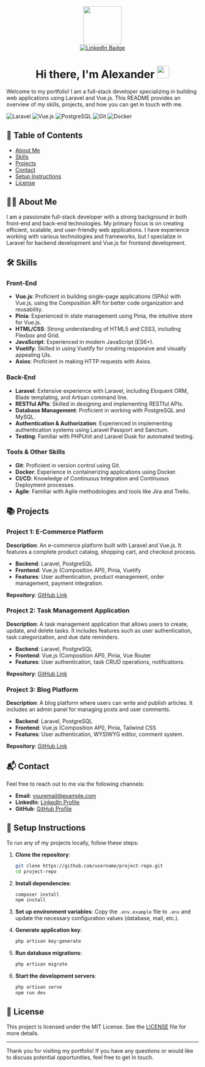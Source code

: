 <div id="header" align="center">
  <img src="https://media.giphy.com/media/M9gbBd9nbDrOTu1Mqx/giphy.gif" width="100"/>
</div>

<div id="badges" align="center">
  <a href="https://t.me/alexandert_dev" target="_blank">
    <img src="https://img.shields.io/badge/Telegram-blue?logo=telegram&logoColor=white" alt="LinkedIn Badge"/>
  </a>
</div>

<h1 align="center">
  Hi there, I'm Alexander
  <img src="https://github.com/blackcater/blackcater/raw/main/images/Hi.gif" height="32"/>
</h1>

Welcome to my portfolio! I am a full-stack developer specializing in building web applications using Laravel and Vue.js. This README provides an overview of my skills, projects, and how you can get in touch with me.

![Laravel](https://img.shields.io/badge/Laravel-FF2D20?style=for-the-badge&logo=laravel&logoColor=white)
![Vue.js](https://img.shields.io/badge/Vue.js-35495E?style=for-the-badge&logo=vue.js&logoColor=4FC08D)
![PostgreSQL](https://img.shields.io/badge/PostgreSQL-336791?style=for-the-badge&logo=postgresql&logoColor=white)
![Git](https://img.shields.io/badge/Git-F05032?style=for-the-badge&logo=git&logoColor=white)
![Docker](https://img.shields.io/badge/Docker-2496ED?style=for-the-badge&logo=docker&logoColor=white)

## 📑 Table of Contents

- [About Me](#about-me)
- [Skills](#skills)
- [Projects](#projects)
- [Contact](#contact)
- [Setup Instructions](#setup-instructions)
- [License](#license)

## 👨‍💻 About Me

I am a passionate full-stack developer with a strong background in both front-end and back-end technologies. My primary focus is on creating efficient, scalable, and user-friendly web applications. I have experience working with various technologies and frameworks, but I specialize in Laravel for backend development and Vue.js for frontend development.

## 🛠️ Skills

### Front-End

- **Vue.js**: Proficient in building single-page applications (SPAs) with Vue.js, using the Composition API for better code organization and reusability.
- **Pinia**: Experienced in state management using Pinia, the intuitive store for Vue.js.
- **HTML/CSS**: Strong understanding of HTML5 and CSS3, including Flexbox and Grid.
- **JavaScript**: Experienced in modern JavaScript (ES6+).
- **Vuetify**: Skilled in using Vuetify for creating responsive and visually appealing UIs.
- **Axios**: Proficient in making HTTP requests with Axios.

### Back-End

- **Laravel**: Extensive experience with Laravel, including Eloquent ORM, Blade templating, and Artisan command line.
- **RESTful APIs**: Skilled in designing and implementing RESTful APIs.
- **Database Management**: Proficient in working with PostgreSQL and MySQL.
- **Authentication & Authorization**: Experienced in implementing authentication systems using Laravel Passport and Sanctum.
- **Testing**: Familiar with PHPUnit and Laravel Dusk for automated testing.

### Tools & Other Skills

- **Git**: Proficient in version control using Git.
- **Docker**: Experience in containerizing applications using Docker.
- **CI/CD**: Knowledge of Continuous Integration and Continuous Deployment processes.
- **Agile**: Familiar with Agile methodologies and tools like Jira and Trello.

## 📚 Projects

### Project 1: E-Commerce Platform

**Description**: An e-commerce platform built with Laravel and Vue.js. It features a complete product catalog, shopping cart, and checkout process.

- **Backend**: Laravel, PostgreSQL
- **Frontend**: Vue.js (Composition API), Pinia, Vuetify
- **Features**: User authentication, product management, order management, payment integration.

**Repository**: [GitHub Link](https://github.com/username/ecommerce-platform)

### Project 2: Task Management Application

**Description**: A task management application that allows users to create, update, and delete tasks. It includes features such as user authentication, task categorization, and due date reminders.

- **Backend**: Laravel, PostgreSQL
- **Frontend**: Vue.js (Composition API), Pinia, Vue Router
- **Features**: User authentication, task CRUD operations, notifications.

**Repository**: [GitHub Link](https://github.com/username/task-manager)

### Project 3: Blog Platform

**Description**: A blog platform where users can write and publish articles. It includes an admin panel for managing posts and user comments.

- **Backend**: Laravel, PostgreSQL
- **Frontend**: Vue.js (Composition API), Pinia, Tailwind CSS
- **Features**: User authentication, WYSIWYG editor, comment system.

**Repository**: [GitHub Link](https://github.com/username/blog-platform)

## 📬 Contact

Feel free to reach out to me via the following channels:

- **Email**: [youremail@example.com](mailto:youremail@example.com)
- **LinkedIn**: [LinkedIn Profile](https://linkedin.com/in/username)
- **GitHub**: [GitHub Profile](https://github.com/username)

## 🔧 Setup Instructions

To run any of my projects locally, follow these steps:

1. **Clone the repository**:
   ```bash
   git clone https://github.com/username/project-repo.git
   cd project-repo
   ```

2. **Install dependencies**:
   ```bash
   composer install
   npm install
   ```

3. **Set up environment variables**:
   Copy the `.env.example` file to `.env` and update the necessary configuration values (database, mail, etc.).

4. **Generate application key**:
   ```bash
   php artisan key:generate
   ```

5. **Run database migrations**:
   ```bash
   php artisan migrate
   ```

6. **Start the development servers**:
   ```bash
   php artisan serve
   npm run dev
   ```

## 📄 License

This project is licensed under the MIT License. See the [LICENSE](LICENSE) file for more details.

---

Thank you for visiting my portfolio! If you have any questions or would like to discuss potential opportunities, feel free to get in touch.
